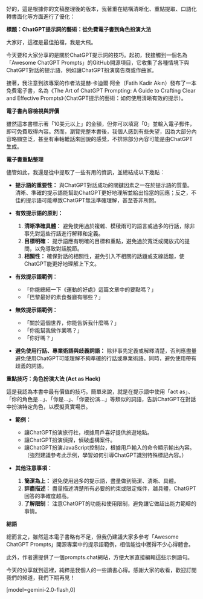 好的，這是根據你的文稿整理後的版本，我著重在結構清晰化、重點提取、口語化轉書面化等方面進行了優化：

**標題：ChatGPT提示詞的藝術：從免費電子書到角色扮演大法**

大家好，這裡是最佳拍檔，我是大飛。

今天要和大家分享的是關於ChatGPT提示詞的技巧。起初，我接觸到一個名為「Awesome ChatGPT Prompts」的GitHub開源項目，它收集了各種情境下與ChatGPT對話的提示語，例如讓ChatGPT扮演廣告商或作曲家。

接著，我注意到該專案的作者法提赫·卡迪爾·阿金（Fatih Kadir Akın）發布了一本免費電子書，名為《The Art of ChatGPT Prompting: A Guide to Crafting Clear and Effective Prompts》（ChatGPT提示的藝術：如何使用清晰有效的提示）。

**電子書內容檢視與評價**

雖然這本書標示著「10美元以上」的金額，但你可以填寫「0」並輸入電子郵件，即可免費取得內容。然而，瀏覽完整本書後，我個人感到有些失望，因為大部分內容略顯空泛，甚至有車軲轆話來回說的感覺，不排除部分內容可能是由ChatGPT生成。

**電子書重點整理**

儘管如此，我還是從中提取了一些有用的資訊，並總結成以下幾點：

*   **提示語的重要性：** 與ChatGPT對話成功的關鍵因素之一在於提示語的質量。清晰、準確的提示語能幫助ChatGPT更好地理解並給出恰當的回應；反之，不佳的提示語可能導致ChatGPT無法準確理解，甚至答非所問。

*   **有效提示語的原則：**
    1.  **清晰準確具體：** 避免使用過於複雜、模稜兩可的語言或過多的行話，除非事先對這些行話進行解釋和定義。
    2.  **目標明確：** 提示語應有明確的目標和重點，避免過於寬泛或開放式的提問，以免導致對話脫節。
    3.  **相關性：** 確保對話的相關性，避免引入不相關的話題或支線話題，使ChatGPT能更好地理解上下文。

*   **有效提示語範例：**
    *   「你能總結一下《運動的好處》這篇文章中的要點嗎？」
    *   「巴黎最好的素食餐廳有哪些？」

*   **無效提示語範例：**
    *   「關於這個世界，你能告訴我什麼嗎？」
    *   「你能幫我做作業嗎？」
    *   「你好嗎？」

*   **避免使用行話、專業術語與歧義詞語：** 除非事先定義或解釋清楚，否則應盡量避免使用ChatGPT可能理解不夠準確的行話或專業術語。同時，避免使用帶有歧義的詞語。

**重點技巧：角色扮演大法 (Act as Hack)**

這是我認為本書中最有價值的技巧。簡單來說，就是在提示語中使用「act as」、「你的角色是…」、「你是…」、「你要扮演…」等類似的詞語，告訴ChatGPT在對話中扮演特定角色，以模擬真實場景。

*   **範例：**
    *   讓ChatGPT扮演旅行社，根據用戶喜好提供旅遊地點。
    *   讓ChatGPT扮演偵探，偵破虛構案件。
    *   讓ChatGPT扮演JavaScript控制台，根據用戶輸入的命令顯示輸出內容。（強烈建議參考此示例，學習如何引導ChatGPT識別特殊標記內容。）

*   **其他注意事項：**
    1.  **簡潔為上：** 避免使用過多的提示語，盡量做到簡潔、清晰、具體。
    2.  **詳盡描述：** 盡量描述清楚所有必要的約束或限定條件，越具體，ChatGPT回答的準確度越高。
    3.  **了解限制：** 注意ChatGPT的功能和使用限制，避免讓它做超出能力範疇的事情。

**結語**

總而言之，雖然這本電子書略有不足，但我仍建議大家多參考「Awesome ChatGPT Prompts」開源專案中的提示語範例，相信能從中獲得不少心得體會。

此外，作者還提供了一個prompts.chat網站，方便大家直接編輯這些示例語句。

今天的分享就到這裡，純粹是我個人的一些讀書心得。感謝大家的收看，歡迎訂閱我們的頻道，我們下期再見！

[model=gemini-2.0-flash,0]
